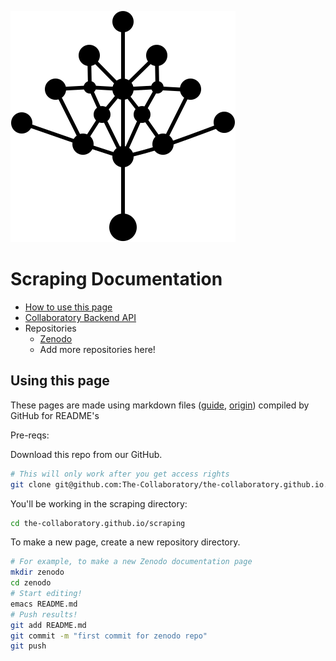 ![](../semanticsearch/logo.svg)

# Scraping Documentation



- [How to use this page](#using-this-page)
- [Collaboratory Backend API](backend/README.md)
- Repositories
    - [Zenodo](zenodo/README.md)
    - Add more repositories here!

## Using this page
These pages are made using markdown files ([guide](https://commonmark.org/help/), [origin](https://daringfireball.net/projects/markdown/)) compiled by GitHub for README's

Pre-reqs:

Download this repo from our GitHub.
```sh
# This will only work after you get access rights
git clone git@github.com:The-Collaboratory/the-collaboratory.github.io.git
```

You'll be working in the scraping directory:
```sh
cd the-collaboratory.github.io/scraping
```

To make a new page, create a new repository directory.
```sh
# For example, to make a new Zenodo documentation page
mkdir zenodo
cd zenodo
# Start editing!
emacs README.md
# Push results!
git add README.md
git commit -m "first commit for zenodo repo"
git push
```
